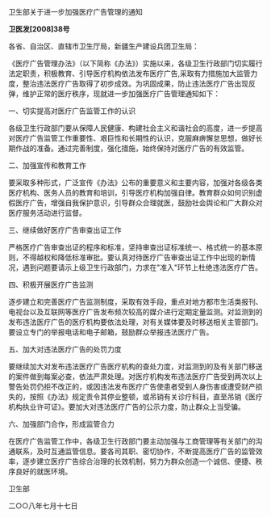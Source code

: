 卫生部关于进一步加强医疗广告管理的通知

**卫医发\[2008\]38号**

各省、自治区、直辖市卫生厅局，新疆生产建设兵团卫生局：

《医疗广告管理办法》（以下简称《办法》）实施以来，各级卫生行政部门切实履行法定职责，积极教育、引导医疗机构依法发布医疗广告,采取有力措施加大监管力度，整治违法医疗广告取得了初步成效。为巩固成果，防止违法医疗广告出现反弹，维护正常的医疗秩序，现就进一步加强医疗广告管理通知如下：

一、切实提高对医疗广告监管工作的认识

各级卫生行政部门要从保障人民健康、构建社会主义和谐社会的高度，进一步提高对医疗广告监管工作重要性、艰巨性和长期性的认识，克服麻痹懈怠思想，做好长期作战的准备。通过完善制度，强化措施，始终保持对医疗广告的有效监管。

二、加强宣传和教育工作

要采取多种形式，广泛宣传《办法》公布的重要意义和主要内容，加强对各级各类医疗机构、医务人员的教育和培训，引导医疗机构加强自律。教育群众如何识别虚假医疗广告，增强自我保护意识，引导群众合理就医，鼓励社会舆论和广大群众对医疗服务活动进行监督。

三、继续做好医疗广告审查出证工作

严格医疗广告审查出证的程序和标准，坚持审查出证标准统一、格式统一的基本原则，不得越权和降低标准审批。要认真对待医疗广告审查出证工作中出现的新情况，遇到问题要请示上级卫生行政部门，力求在"准入"环节上杜绝违法医疗广告。

四、积极开展医疗广告监测

逐步建立和完善医疗广告监测制度，采取有效手段，重点对地方都市生活类报刊、电视台以及互联网等医疗广告发布频次较高的媒介进行定期定量监测。对监测到的发布违法医疗广告的医疗机构要依法处理，对有关媒体要及时移送相关主管部门。要设立专门的举报电话和电子邮箱，鼓励群众举报违法医疗广告。

五、加大对违法医疗广告的处罚力度

要继续加大对发布违法医疗广告医疗机构的查处力度，对监测到的及有关部门移送的案件做到每案必查，依法严肃处理。对医疗机构发布违法医疗广告受到两次以上警告处罚仍拒不改正的，或因违法发布医疗广告使患者受到人身伤害或遭受财产损失的，按照《办法》规定责令其停业整顿，或吊销有关诊疗科目，直至吊销《医疗机构执业许可证》。要加大对违法医疗广告的公示力度，防止群众上当受骗。

六、加强部门合作，形成监管合力

在医疗广告监管工作中，各级卫生行政部门要主动加强与工商管理等有关部门的沟通联系，及时互通监管信息。要各司其职、密切协作，不断提高医疗广告的监管效率，逐步建立医疗广告综合治理的长效机制，努力为群众创造一个诚信、便捷、秩序良好的就医环境。

卫生部

二○○八年七月十七日
